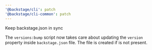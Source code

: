 ```yaml
---
'@backstage/cli': patch
'@backstage/cli-common': patch
---
```


Keep backstage.json in sync

The `versions:bump` script now takes care about updating the `version` property inside `backstage.json` file. The file is created if is not present.
